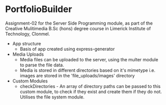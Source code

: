 # PortfolioBuilder

Assignment-02 for the Server Side Programming module, as part of the Creative Mulitimedia B.Sc (hons) degree course in Limerick Institute of Technology, Clonmel.

- App structure
    - Basis of app created using express-generator
- Media Uploads
    - Media files can be uploaded to the server, using the multer module to parse the file data.
    - Media is stored in different directories based on it's mimetype i.e. images are stored in the 'file_uploads/images' directory
- Custom Modules
    - checkDirectories - An array of directory paths can be passed to this custom module, to check if they exist and create them if they do not. Utilises the file system module.